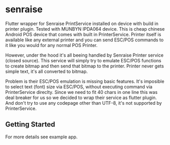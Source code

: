 # senraise

Flutter wrapper for Senraise PrintService installed on device with build in printer plugin.
Tested with MUNBYN IPDA064 device.
This is cheap chinese Android POS device that comes with built in PrinterService.
Printer itself is available like any external printer and you can send ESC/POS commands
to it like you would for any normal POS Printer.

However, under the hood it's all beeing handled by Senraise Printer service (closed source).
This service will simply try to emulate ESC/POS functions to create bitmap and then send that bitmap to the printer.
Printer never gets simple text, it's all converted to bitmap.

Problem is their ESC/POS emulation is missing basic features.
It's imposible to select text (font) size via ESC/POS, without executing command via PrinterService direclty.
Since we need to fit 40 chars in one line this was deal breaker for us so we decided to wrap their service as flutter plugin.
And don't try to use any codepage other than UTF-8, it's not supported by PrinterService.

## Getting Started

For more details see example app.
